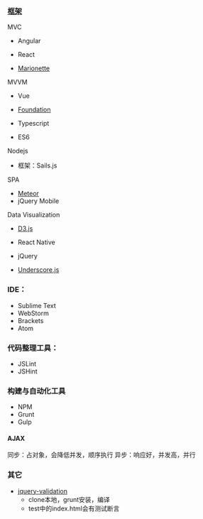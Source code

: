 ### [框架](https://envato.com/blog/rising-trends-in-javascript/) ###
MVC

- Angular
- React

- [Marionette](https://marionettejs.com/)

MVVM

- Vue

- [Foundation](http://foundation.zurb.com/)

- Typescript

- ES6

Nodejs
-  框架：Sails.js

SPA
- [Meteor](https://www.meteor.com/)
- jQuery Mobile

Data Visualization
- [D3.js](https://d3js.org/)

- React Native
- jQuery
- [Underscore.js](http://underscorejs.org/)

### IDE：
- Sublime Text
- WebStorm
- Brackets
- Atom

### 代码整理工具：
- JSLint
- JSHint

### 构建与自动化工具
- NPM
- Grunt
- Gulp

#### AJAX
同步：占对象，会降低并发，顺序执行
异步：响应好，并发高，并行

### 其它
- [jquery-validation](https://github.com/jquery-validation/jquery-validation)
  - clone本地，grunt安装，编译
  - test中的index.html会有测试断言
